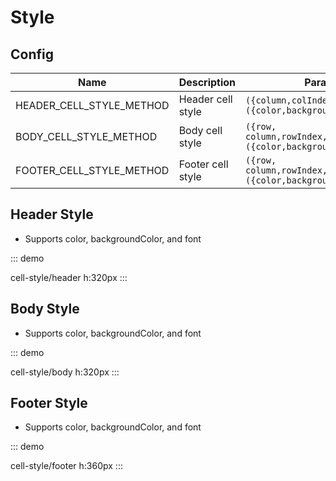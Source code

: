 # Style

## Config

| Name                     | Description       | Parameters                                                           |
| ------------------------ | ----------------- | -------------------------------------------------------------------- |
| HEADER_CELL_STYLE_METHOD | Header cell style | `({column,colIndex})=>({color,backgroundColor})`                     |
| BODY_CELL_STYLE_METHOD   | Body cell style   | `({row, column,rowIndex,colIndex,value})=>({color,backgroundColor})` |
| FOOTER_CELL_STYLE_METHOD | Footer cell style | `({row, column,rowIndex,colIndex,value})=>({color,backgroundColor})` |

## Header Style

-   Supports color, backgroundColor, and font

::: demo

cell-style/header
h:320px
:::

## Body Style

-   Supports color, backgroundColor, and font

::: demo

cell-style/body
h:320px
:::

## Footer Style

-   Supports color, backgroundColor, and font

::: demo

cell-style/footer
h:360px
:::
